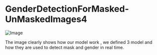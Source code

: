 # GenderDetectionForMasked-UnMaskedImages4

![Image](https://github.com/DivyanshuSingh2000/GenderDetectionForMasked-UnMaskedImages/assets/67826413/58d03c73-d8ad-4b2a-a19d-398cfa5cd0c7)

The image clearly shows how our model work , we defined 3 model and how they are used to detect mask and gender in real time.
